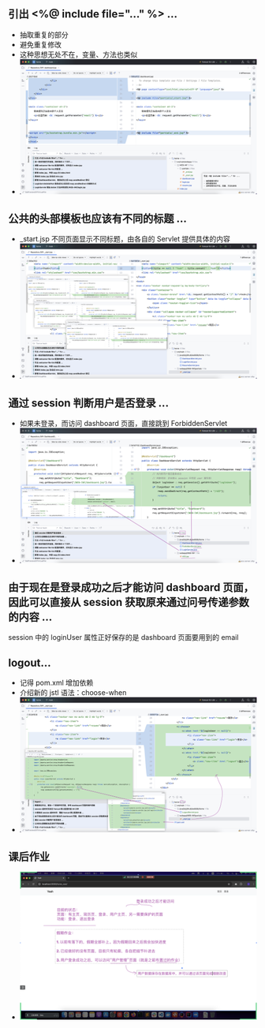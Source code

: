## 引出 <%@ include file="..." %> ...
- 抽取重复的部分
- 避免重复修改
- 这种思想无处不在，变量、方法也类似
- ![img.png](img.png)

## 公共的头部模板也应该有不同的标题 ...
- _start.jsp 不同页面显示不同标题，由各自的 Servlet 提供具体的内容
- ![img_1.png](img_1.png)

## 通过 session 判断用户是否登录 ...
- 如果未登录，而访问 dashboard 页面，直接跳到 ForbiddenServlet
- ![img_2.png](img_2.png)

## 由于现在是登录成功之后才能访问 dashboard 页面，因此可以直接从 session 获取原来通过问号传递参数的内容 ...
session 中的 loginUser 属性正好保存的是 dashboard 页面要用到的 email

## logout...
- 记得 pom.xml 增加依赖
- 介绍新的 jstl 语法：choose-when
- ![img_3.png](img_3.png)

## 课后作业
- ![img_4.png](img_4.png)





